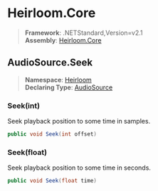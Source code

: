 # Heirloom.Core

> **Framework**: .NETStandard,Version=v2.1  
> **Assembly**: [Heirloom.Core][0]  

## AudioSource.Seek

> **Namespace**: [Heirloom][0]  
> **Declaring Type**: [AudioSource][1]  

### Seek(int)

Seek playback position to some time in samples.

```cs
public void Seek(int offset)
```

### Seek(float)

Seek playback position to some time in seconds.

```cs
public void Seek(float time)
```

[0]: ../../../Heirloom.Core.md
[1]: ../AudioSource.md

